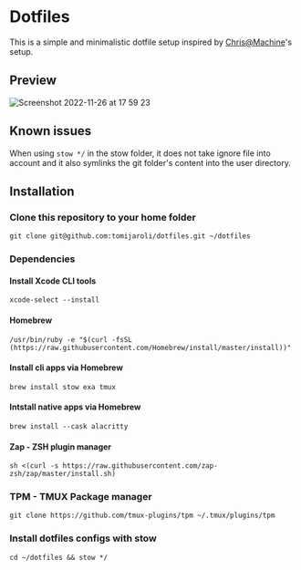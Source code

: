 # Dotfiles

This is a simple and minimalistic dotfile setup inspired by [Chris@Machine](https://github.com/ChristianChiarulli/Machfiles)'s setup.

## Preview

![Screenshot 2022-11-26 at 17 59 23](https://user-images.githubusercontent.com/3617451/204097683-cd667925-a3f5-4dda-a18b-6aaa4f1477c6.jpg)

## Known issues

When using `stow */` in the stow folder, it does not take ignore file into account and it also symlinks the git folder's content into the user directory.

## Installation

### Clone this repository to your home folder

```
git clone git@github.com:tomijaroli/dotfiles.git ~/dotfiles
```

### Dependencies

#### Install Xcode CLI tools

```
xcode-select --install
```

#### Homebrew

```
/usr/bin/ruby -e "$(curl -fsSL (https://raw.githubusercontent.com/Homebrew/install/master/install))"
```

#### Install cli apps via Homebrew

```
brew install stow exa tmux
```

#### Intstall native apps via Homebrew

```
brew install --cask alacritty
```

#### Zap - ZSH plugin manager

```
sh <(curl -s https://raw.githubusercontent.com/zap-zsh/zap/master/install.sh)
```

### TPM - TMUX Package manager

```
git clone https://github.com/tmux-plugins/tpm ~/.tmux/plugins/tpm
```

### Install dotfiles configs with stow

```
cd ~/dotfiles && stow */
```
